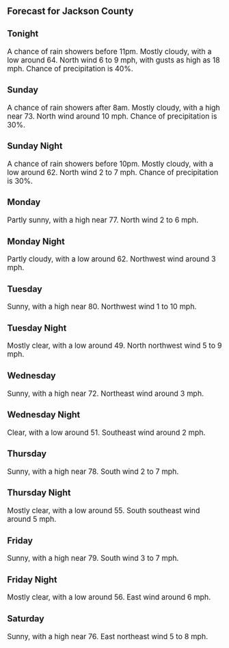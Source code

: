 <div>
   <h2>Forecast for Jackson County</h2>
   <p>
      <div style="font-size:120%">
         <h3>Tonight</h3>A chance of rain showers before 11pm. Mostly cloudy, with a low around 64. North wind 6 to 9 mph, with gusts as high as 18
         mph. Chance of precipitation is 40%.<br></div>
   </p>
   <p>
      <div style="font-size:120%">
         <h3>Sunday</h3>A chance of rain showers after 8am. Mostly cloudy, with a high near 73. North wind around 10 mph. Chance of precipitation
         is 30%.<br></div>
   </p>
   <p>
      <div style="font-size:120%">
         <h3>Sunday Night</h3>A chance of rain showers before 10pm. Mostly cloudy, with a low around 62. North wind 2 to 7 mph. Chance of precipitation
         is 30%.<br></div>
   </p>
   <p>
      <div style="font-size:120%">
         <h3>Monday</h3>Partly sunny, with a high near 77. North wind 2 to 6 mph.<br></div>
   </p>
   <p>
      <div style="font-size:120%">
         <h3>Monday Night</h3>Partly cloudy, with a low around 62. Northwest wind around 3 mph.<br></div>
   </p>
   <p>
      <div style="font-size:120%">
         <h3>Tuesday</h3>Sunny, with a high near 80. Northwest wind 1 to 10 mph.<br></div>
   </p>
   <p>
      <div style="font-size:120%">
         <h3>Tuesday Night</h3>Mostly clear, with a low around 49. North northwest wind 5 to 9 mph.<br></div>
   </p>
   <p>
      <div style="font-size:120%">
         <h3>Wednesday</h3>Sunny, with a high near 72. Northeast wind around 3 mph.<br></div>
   </p>
   <p>
      <div style="font-size:120%">
         <h3>Wednesday Night</h3>Clear, with a low around 51. Southeast wind around 2 mph.<br></div>
   </p>
   <p>
      <div style="font-size:120%">
         <h3>Thursday</h3>Sunny, with a high near 78. South wind 2 to 7 mph.<br></div>
   </p>
   <p>
      <div style="font-size:120%">
         <h3>Thursday Night</h3>Mostly clear, with a low around 55. South southeast wind around 5 mph.<br></div>
   </p>
   <p>
      <div style="font-size:120%">
         <h3>Friday</h3>Sunny, with a high near 79. South wind 3 to 7 mph.<br></div>
   </p>
   <p>
      <div style="font-size:120%">
         <h3>Friday Night</h3>Mostly clear, with a low around 56. East wind around 6 mph.<br></div>
   </p>
   <p>
      <div style="font-size:120%">
         <h3>Saturday</h3>Sunny, with a high near 76. East northeast wind 5 to 8 mph.<br></div>
   </p>
</div>